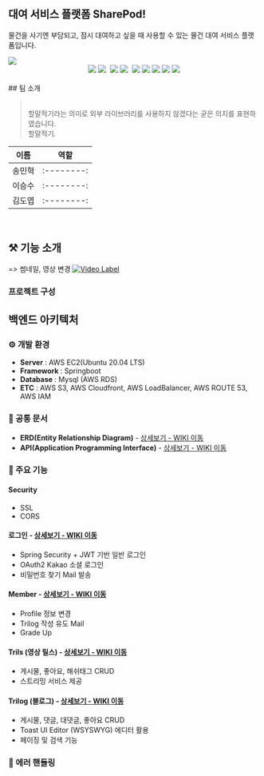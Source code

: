 ## 대여 서비스 플랫폼 SharePod!
 물건을 사기엔 부담되고, 잠시 대여하고 싶을 때 사용할 수 있는 물건 대여 서비스 플랫폼입니다.
 
 <img src="https://user-images.githubusercontent.com/59475849/160775149-0be495f9-68a2-4d89-973c-e6cb1a50e5eb.png">
 
 <div align="center">
  <img src="https://img.shields.io/badge/MySQL-4479A1?style=flat&logo=MySQL&logoColor=white"/>
  <img src="https://img.shields.io/badge/Spring Boot-6DB33F?style=flat-square&logo=Spring Boot&logoColor=white"/>&nbsp;
    <img src="https://img.shields.io/badge/Notion-000000?style=flat&logo=Notion&logoColor=white"/>
    <img src="https://img.shields.io/badge/Github-181717?style=flat&logo=Github&logoColor=white"/>&nbsp;
  <img src="https://img.shields.io/badge/Slack-4A154B?style=flat&logo=slack&logoColor=white"/>
 <img src="https://img.shields.io/badge/Amazon AWS-232F3E?style=flat&logo=Amazon AWS&logoColor=#232F3E"/>
 <img src="https://img.shields.io/badge/Amazon S3-white?style=flat&logo=Amazon S3&logoColor=#white"/>
 <img src="https://img.shields.io/badge/Redis-white?style=flat&logo=Redis&logoColor=#DC382D"/>
 <img src="https://img.shields.io/badge/Socket.io-black?style=flat&logo=Socket.io&logoColor=#DC382D"/>
</div>

<br>
## 팀 소개

> <br>할말적기라는 의미로 외부 라이브러리를 사용하지 않겠다는 굳은 의지를 표현하였습니다.<br>
> 할말적기.

|이름|역할|
|:--------:|:--------:|
|송민혁|:--------:|
|이승수|:--------:|
|김도엽|:--------:|
<br>

## ⚒️ 기능 소개
=> 썸네일, 영상 변경
[![Video Label](.jpg)](https://youtu.be/)


### 프로젝트 구성
## 백엔드 아키텍처


### ⚙️ 개발 환경
- **Server** : AWS EC2(Ubuntu 20.04 LTS)  
- **Framework** : Springboot  
- **Database** : Mysql (AWS RDS)  
- **ETC** : AWS S3, AWS Cloudfront, AWS LoadBalancer, AWS ROUTE 53, AWS IAM

### 📝 공통 문서
- **ERD(Entity Relationship Diagram)** - <a href="https://github.com/iamzin/SpringBoot-Project-Triport/wiki/ERDiagram" >상세보기 - WIKI 이동</a>  
- **API(Application Programming Interface)** - <a href="https://github.com/iamzin/SpringBoot-Project-Triport/wiki/API" >상세보기 - WIKI 이동</a>

### 📌 주요 기능
#### Security
- SSL
- CORS 
#### 로그인 - <a href="https://github.com/iamzin/SpringBoot-Project-Triport/wiki/%EC%A3%BC%EC%9A%94-%EA%B8%B0%EB%8A%A5-%EC%86%8C%EA%B0%9C(Login)" >상세보기 - WIKI 이동</a>
- Spring Security + JWT 기반 일반 로그인
- OAuth2 Kakao 소셜 로그인
- 비밀번호 찾기 Mail 발송
#### Member - <a href="https://github.com/iamzin/SpringBoot-Project-Triport/wiki/%EC%A3%BC%EC%9A%94-%EA%B8%B0%EB%8A%A5-%EC%86%8C%EA%B0%9C(Member)" >상세보기 - WIKI 이동</a>
- Profile 정보 변경
- Trilog 작성 유도 Mail
- Grade Up
#### Trils (영상 릴스) - <a href="https://github.com/iamzin/SpringBoot-Project-Triport/wiki/%EC%A3%BC%EC%9A%94-%EA%B8%B0%EB%8A%A5-%EC%86%8C%EA%B0%9C(Trils_%EC%98%81%EC%83%81)" >상세보기 - WIKI 이동</a>
- 게시물, 좋아요, 해쉬태그 CRUD
- 스트리밍 서비스 제공
#### Trilog (블로그) - <a href="https://github.com/iamzin/SpringBoot-Project-Triport/wiki/%EC%A3%BC%EC%9A%94-%EA%B8%B0%EB%8A%A5-%EC%86%8C%EA%B0%9C(Trillog_%EB%B8%94%EB%A1%9C%EA%B7%B8)" >상세보기 - WIKI 이동</a>
- 게시물, 댓글, 대댓글, 좋아요 CRUD
- Toast UI Editor (WSYSWYG) 에디터 활용
- 페이징 및 검색 기능

### 📌 에러 핸들링
